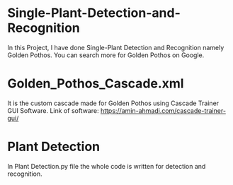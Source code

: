 # Single-Plant-Detection-and-Recognition
In this Project, I have done Single-Plant Detection and Recognition namely Golden Pothos. You can search more for Golden Pothos on Google.

# Golden_Pothos_Cascade.xml
It is the custom cascade made for Golden Pothos using Cascade Trainer GUI Software.
Link of software:
https://amin-ahmadi.com/cascade-trainer-gui/

# Plant Detection
In Plant Detection.py file the whole code is written for detection and recognition.




